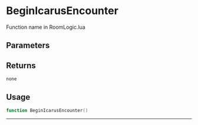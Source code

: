 # BeginIcarusEncounter
Function name in RoomLogic.lua
## Parameters

## Returns
`none`
## Usage
```lua
function BeginIcarusEncounter()
```
---
